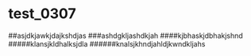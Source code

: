 # test_0307
##asjdkjawkjdajkshdjas
###ashdgkljashdkjah
####kjbhaskjdbhakjshnd
#####klansjkldhalksjdla
######knalsjkhndjahldjkwndkljahs
